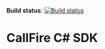 __Build status__: [![Build status](https://ci.appveyor.com/api/projects/status/rv7v3kq0upmyao3y)](https://ci.appveyor.com/project/GabrielMoskovicz/callfire-csharp-sdk)

CallFire C# SDK
================
